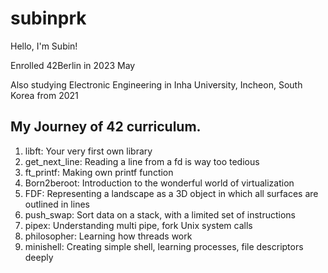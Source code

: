 # subinprk
Hello, I'm Subin!

Enrolled 42Berlin in 2023 May

Also studying Electronic Engineering in Inha University, Incheon, South Korea from 2021


## My Journey of 42 curriculum.

1. libft:          Your very first own library
2. get_next_line:  Reading a line from a fd is way too tedious
3. ft_printf:      Making own printf function
4. Born2beroot:    Introduction to the wonderful world of virtualization
5. FDF:            Representing a landscape as a 3D object in which all surfaces are outlined in lines
6. push_swap:      Sort data on a stack, with a limited set of instructions
7. pipex:          Understanding multi pipe, fork Unix system calls
8. philosopher:    Learning how threads work
9. minishell:      Creating simple shell, learning processes, file descriptors deeply
